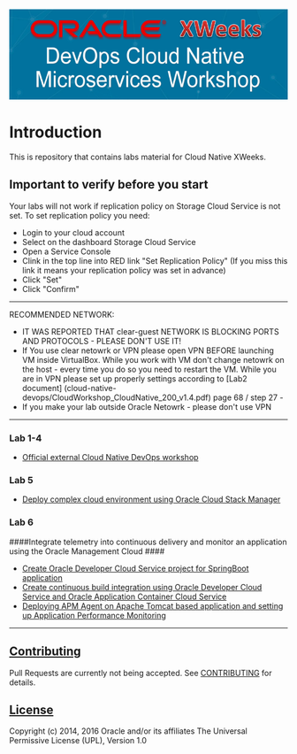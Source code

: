 ![](common/images/header.png)

# Introduction #

This is repository that contains labs material for Cloud Native XWeeks.

## Important to verify before you start ##

Your labs will not work if replication policy on Storage Cloud Service is not set. To set replication policy you need:
+ Login to your cloud account
+ Select on the dashboard Storage Cloud Service
+ Open a Service Console
+ Clink in the top line into RED link "Set Replication Policy" (If you miss this link it means your replication policy was set in advance)
+ Click "Set"
+ Click "Confirm"

----

RECOMMENDED NETWORK:
+ IT WAS REPORTED THAT clear-guest NETWORK IS BLOCKING PORTS AND PROTOCOLS - PLEASE DON'T USE IT!
+ If You use clear netowrk or VPN please open VPN BEFORE launching VM inside VirtualBox. While you work with VM don't change netowrk on the host - every time you do so you need to restart the VM. While you are in VPN please set up properly settings according to [Lab2 document] (cloud-native-devops/CloudWorkshop_CloudNative_200_v1.4.pdf) page 68 / step 27 - 
+ If you make your lab outside Oracle Netowrk - please don't use VPN

----
### Lab 1-4 ###
+ [Official external Cloud Native DevOps workshop](cloud-native-devops/README.md)

### Lab 5 ###

+ [Deploy complex cloud environment using Oracle Cloud Stack Manager](stack/README.md)

### Lab 6 ###


####Integrate telemetry into continuous delivery and monitor an application using the Oracle Management Cloud ####

+ [Create Oracle Developer Cloud Service project for SpringBoot application](springboot-sample/create.devcs.project.md)
+ [Create continuous build integration using Oracle Developer Cloud Service and Oracle Application Container Cloud Service](springboot-sample/devcs.accs.ci.md)
+ [Deploying APM Agent on Apache Tomcat based application and setting up Application Performance Monitoring](apm/README.md)


---

## [Contributing](CONTRIBUTING.md)
Pull Requests are currently not being accepted. See [CONTRIBUTING](CONTRIBUTING.md) for details.

## [License](LICENSE.md)
Copyright (c) 2014, 2016 Oracle and/or its affiliates
The Universal Permissive License (UPL), Version 1.0
